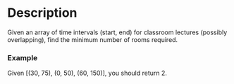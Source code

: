 # Description

Given an array of time intervals (start, end) for classroom lectures (possibly overlapping), find the minimum number of rooms required.

### Example

Given [(30, 75), (0, 50), (60, 150)], you should return 2.
